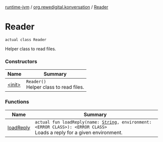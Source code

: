 [runtime-jvm](../../index.md) / [org.rewedigital.konversation](../index.md) / [Reader](./index.md)

# Reader

`actual class Reader`

Helper class to read files.

### Constructors

| Name | Summary |
|---|---|
| [&lt;init&gt;](-init-.md) | `Reader()`<br>Helper class to read files. |

### Functions

| Name | Summary |
|---|---|
| [loadReply](load-reply.md) | `actual fun loadReply(name: `[`String`](https://kotlinlang.org/api/latest/jvm/stdlib/kotlin/-string/index.html)`, environment: <ERROR CLASS>): <ERROR CLASS>`<br>Loads a reply for a given environment. |
